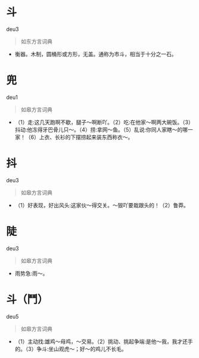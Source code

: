 # 斗
deu3
> 如东方言词典
- 衡器。木制，圆桶形或方形，无盖。通称为市斗，相当于十分之一石。

# 兜
deu1
> 如皋方言词典
- （1）走:这几天跑啊不歇，腿子～啊断吖。（2）吃:在他家～啊两大碗饭。（3）抖动:他冻得牙巴骨儿只～。（4）捞:拿网～鱼。（5）乱说:你同人家瞎～的哪一家！（6）上衣、长衫的下摆捞起来装东西称衣～。

# 抖
deu3
> 如皋方言词典
- （1）好表现，好出风头:这家伙～得交关。～狠吖要栽跟头的！（2）鲁莽。

# 陡
deu3
> 如皋方言词典
- 雨势急:雨～。

# 斗（鬥）
deu5
> 如皋方言词典
- （1）主动找:雄鸡～母鸡，～交易。（2）挑动、挑起争端:是他～我，我才还手的。（3）争斗:坐山观虎～；好～的鸡儿不长毛。
